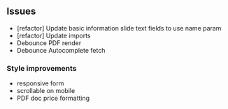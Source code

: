 ## Issues

- [refactor] Update basic information slide text fields to use name param
- [refactor] Update imports
- Debounce PDF render
- Debounce Autocomplete fetch

### Style improvements

- responsive form
- scrollable on mobile
- PDF doc price formatting
